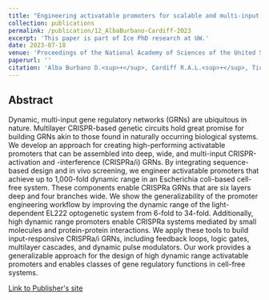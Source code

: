 ```yaml
---
title: "Engineering activatable promoters for scalable and multi-input CRISPRa/i circuits"
collection: publications
permalink: /publication/12_AlbaBurbano-Cardiff-2023
excerpt: 'This paper is part of Ice PhD research at UW.'
date: 2023-07-18
venue: 'Proceedings of the National Academy of Sciences of the United States of America'
paperurl: ''
citation: 'Alba Burbano D.<sup>+</sup>, Cardiff R.A.L.<sup>+</sup>, Tickman B.I., <u>Kiattisewee C.</u>, Maranas C.J., Zalatan J.G., Carothers J.M. (2023). &quot;Engineering activatable promoters for scalable and multi-input CRISPRa/i circuits.&quot; <i>Proceedings of the National Academy of Sciences of the United States of America</i>. 120(30):e2220358120. PMID: 37463216.'
---
```


## Abstract

Dynamic, multi-input gene regulatory networks (GRNs) are ubiquitous in nature. Multilayer CRISPR-based genetic circuits hold great promise for building GRNs akin to those found in naturally occurring biological systems. We develop an approach for creating high-performing activatable promoters that can be assembled into deep, wide, and multi-input CRISPR-activation and -interference (CRISPRa/i) GRNs. By integrating sequence-based design and in vivo screening, we engineer activatable promoters that achieve up to 1,000-fold dynamic range in an Escherichia coli-based cell-free system. These components enable CRISPRa GRNs that are six layers deep and four branches wide. We show the generalizability of the promoter engineering workflow by improving the dynamic range of the light-dependent EL222 optogenetic system from 6-fold to 34-fold. Additionally, high dynamic range promoters enable CRISPRa systems mediated by small molecules and protein-protein interactions. We apply these tools to build input-responsive CRISPRa/i GRNs, including feedback loops, logic gates, multilayer cascades, and dynamic pulse modulators. Our work provides a generalizable approach for the design of high dynamic range activatable promoters and enables classes of gene regulatory functions in cell-free systems.

[Link to Publisher's site](https://www.pnas.org/doi/full/10.1073/pnas.2220358120)
